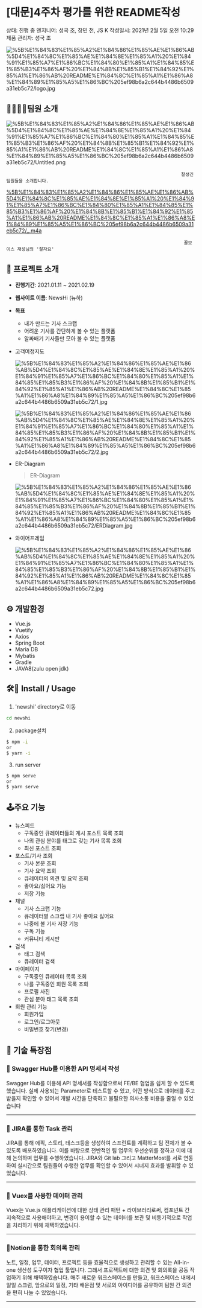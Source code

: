 # [대문]4주차 평가를 위한 README작성

상태: 진행 중
엔지니어: 성국 조, 창민 천, JS K
작성일시: 2021년 2월 5일 오전 10:29
제품 관리자: 성국 조

![%5B%E1%84%83%E1%85%A2%E1%84%86%E1%85%AE%E1%86%AB%5D4%E1%84%8C%E1%85%AE%E1%84%8E%E1%85%A1%20%E1%84%91%E1%85%A7%E1%86%BC%E1%84%80%E1%85%A1%E1%84%85%E1%85%B3%E1%86%AF%20%E1%84%8B%E1%85%B1%E1%84%92%E1%85%A1%E1%86%AB%20README%E1%84%8C%E1%85%A1%E1%86%A8%E1%84%89%E1%85%A5%E1%86%BC%205ef98b6a2c644b4486b6509a31eb5c72/logo.jpg](%5B%E1%84%83%E1%85%A2%E1%84%86%E1%85%AE%E1%86%AB%5D4%E1%84%8C%E1%85%AE%E1%84%8E%E1%85%A1%20%E1%84%91%E1%85%A7%E1%86%BC%E1%84%80%E1%85%A1%E1%84%85%E1%85%B3%E1%86%AF%20%E1%84%8B%E1%85%B1%E1%84%92%E1%85%A1%E1%86%AB%20README%E1%84%8C%E1%85%A1%E1%86%A8%E1%84%89%E1%85%A5%E1%86%BC%205ef98b6a2c644b4486b6509a31eb5c72/logo.jpg)

## **👨‍👨‍👧‍👦팀원 소개**

![%5B%E1%84%83%E1%85%A2%E1%84%86%E1%85%AE%E1%86%AB%5D4%E1%84%8C%E1%85%AE%E1%84%8E%E1%85%A1%20%E1%84%91%E1%85%A7%E1%86%BC%E1%84%80%E1%85%A1%E1%84%85%E1%85%B3%E1%86%AF%20%E1%84%8B%E1%85%B1%E1%84%92%E1%85%A1%E1%86%AB%20README%E1%84%8C%E1%85%A1%E1%86%A8%E1%84%89%E1%85%A5%E1%86%BC%205ef98b6a2c644b4486b6509a31eb5c72/Untitled.png](%5B%E1%84%83%E1%85%A2%E1%84%86%E1%85%AE%E1%86%AB%5D4%E1%84%8C%E1%85%AE%E1%84%8E%E1%85%A1%20%E1%84%91%E1%85%A7%E1%86%BC%E1%84%80%E1%85%A1%E1%84%85%E1%85%B3%E1%86%AF%20%E1%84%8B%E1%85%B1%E1%84%92%E1%85%A1%E1%86%AB%20README%E1%84%8C%E1%85%A1%E1%86%A8%E1%84%89%E1%85%A5%E1%86%BC%205ef98b6a2c644b4486b6509a31eb5c72/Untitled.png)

                                                                     잘생긴 팀원들을 소개합니다.

[%5B%E1%84%83%E1%85%A2%E1%84%86%E1%85%AE%E1%86%AB%5D4%E1%84%8C%E1%85%AE%E1%84%8E%E1%85%A1%20%E1%84%91%E1%85%A7%E1%86%BC%E1%84%80%E1%85%A1%E1%84%85%E1%85%B3%E1%86%AF%20%E1%84%8B%E1%85%B1%E1%84%92%E1%85%A1%E1%86%AB%20README%E1%84%8C%E1%85%A1%E1%86%A8%E1%84%89%E1%85%A5%E1%86%BC%205ef98b6a2c644b4486b6509a31eb5c72/_.m4a](%5B%E1%84%83%E1%85%A2%E1%84%86%E1%85%AE%E1%86%AB%5D4%E1%84%8C%E1%85%AE%E1%84%8E%E1%85%A1%20%E1%84%91%E1%85%A7%E1%86%BC%E1%84%80%E1%85%A1%E1%84%85%E1%85%B3%E1%86%AF%20%E1%84%8B%E1%85%B1%E1%84%92%E1%85%A1%E1%86%AB%20README%E1%84%8C%E1%85%A1%E1%86%A8%E1%84%89%E1%85%A5%E1%86%BC%205ef98b6a2c644b4486b6509a31eb5c72/_.m4a)

                                                                      꿀보이스 재성님의 '잘자요'

## 📑 프로젝트 소개

- **진행기간**: 2021.01.11 ~ 2021.02.19
- **웹사이트 이름**: NewsHi (뉴하)
- **목표**
    - 내가 만드는 기사 스크랩
    - 어려운 기사를 간단하게 볼 수 있는 플랫폼
    - 알짜배기 기사들만 모아 볼 수 있는 플랫폼
- 고객여정지도

    ![%5B%E1%84%83%E1%85%A2%E1%84%86%E1%85%AE%E1%86%AB%5D4%E1%84%8C%E1%85%AE%E1%84%8E%E1%85%A1%20%E1%84%91%E1%85%A7%E1%86%BC%E1%84%80%E1%85%A1%E1%84%85%E1%85%B3%E1%86%AF%20%E1%84%8B%E1%85%B1%E1%84%92%E1%85%A1%E1%86%AB%20README%E1%84%8C%E1%85%A1%E1%86%A8%E1%84%89%E1%85%A5%E1%86%BC%205ef98b6a2c644b4486b6509a31eb5c72/1.jpg](%5B%E1%84%83%E1%85%A2%E1%84%86%E1%85%AE%E1%86%AB%5D4%E1%84%8C%E1%85%AE%E1%84%8E%E1%85%A1%20%E1%84%91%E1%85%A7%E1%86%BC%E1%84%80%E1%85%A1%E1%84%85%E1%85%B3%E1%86%AF%20%E1%84%8B%E1%85%B1%E1%84%92%E1%85%A1%E1%86%AB%20README%E1%84%8C%E1%85%A1%E1%86%A8%E1%84%89%E1%85%A5%E1%86%BC%205ef98b6a2c644b4486b6509a31eb5c72/1.jpg)

    ![%5B%E1%84%83%E1%85%A2%E1%84%86%E1%85%AE%E1%86%AB%5D4%E1%84%8C%E1%85%AE%E1%84%8E%E1%85%A1%20%E1%84%91%E1%85%A7%E1%86%BC%E1%84%80%E1%85%A1%E1%84%85%E1%85%B3%E1%86%AF%20%E1%84%8B%E1%85%B1%E1%84%92%E1%85%A1%E1%86%AB%20README%E1%84%8C%E1%85%A1%E1%86%A8%E1%84%89%E1%85%A5%E1%86%BC%205ef98b6a2c644b4486b6509a31eb5c72/2.jpg](%5B%E1%84%83%E1%85%A2%E1%84%86%E1%85%AE%E1%86%AB%5D4%E1%84%8C%E1%85%AE%E1%84%8E%E1%85%A1%20%E1%84%91%E1%85%A7%E1%86%BC%E1%84%80%E1%85%A1%E1%84%85%E1%85%B3%E1%86%AF%20%E1%84%8B%E1%85%B1%E1%84%92%E1%85%A1%E1%86%AB%20README%E1%84%8C%E1%85%A1%E1%86%A8%E1%84%89%E1%85%A5%E1%86%BC%205ef98b6a2c644b4486b6509a31eb5c72/2.jpg)

- ER-Diagram

    >ER-Diagram

    ![%5B%E1%84%83%E1%85%A2%E1%84%86%E1%85%AE%E1%86%AB%5D4%E1%84%8C%E1%85%AE%E1%84%8E%E1%85%A1%20%E1%84%91%E1%85%A7%E1%86%BC%E1%84%80%E1%85%A1%E1%84%85%E1%85%B3%E1%86%AF%20%E1%84%8B%E1%85%B1%E1%84%92%E1%85%A1%E1%86%AB%20README%E1%84%8C%E1%85%A1%E1%86%A8%E1%84%89%E1%85%A5%E1%86%BC%205ef98b6a2c644b4486b6509a31eb5c72/ERDiagram.jpg](%5B%E1%84%83%E1%85%A2%E1%84%86%E1%85%AE%E1%86%AB%5D4%E1%84%8C%E1%85%AE%E1%84%8E%E1%85%A1%20%E1%84%91%E1%85%A7%E1%86%BC%E1%84%80%E1%85%A1%E1%84%85%E1%85%B3%E1%86%AF%20%E1%84%8B%E1%85%B1%E1%84%92%E1%85%A1%E1%86%AB%20README%E1%84%8C%E1%85%A1%E1%86%A8%E1%84%89%E1%85%A5%E1%86%BC%205ef98b6a2c644b4486b6509a31eb5c72/ERDiagram.jpg)

- 와이어프레임

    ![%5B%E1%84%83%E1%85%A2%E1%84%86%E1%85%AE%E1%86%AB%5D4%E1%84%8C%E1%85%AE%E1%84%8E%E1%85%A1%20%E1%84%91%E1%85%A7%E1%86%BC%E1%84%80%E1%85%A1%E1%84%85%E1%85%B3%E1%86%AF%20%E1%84%8B%E1%85%B1%E1%84%92%E1%85%A1%E1%86%AB%20README%E1%84%8C%E1%85%A1%E1%86%A8%E1%84%89%E1%85%A5%E1%86%BC%205ef98b6a2c644b4486b6509a31eb5c72.jpg](%5B%E1%84%83%E1%85%A2%E1%84%86%E1%85%AE%E1%86%AB%5D4%E1%84%8C%E1%85%AE%E1%84%8E%E1%85%A1%20%E1%84%91%E1%85%A7%E1%86%BC%E1%84%80%E1%85%A1%E1%84%85%E1%85%B3%E1%86%AF%20%E1%84%8B%E1%85%B1%E1%84%92%E1%85%A1%E1%86%AB%20README%E1%84%8C%E1%85%A1%E1%86%A8%E1%84%89%E1%85%A5%E1%86%BC%205ef98b6a2c644b4486b6509a31eb5c72.jpg)

## ⚙️ 개발환경

- Vue.js
- Vuetify
- Axios
- Spring Boot
- Maria DB
- Mybatis
- Gradle
- JAVA8(zulu open jdk)

## 🛠️📑 Install / Usage

1. 'newshi' directory로 이동

```bash
cd newshi
```

2. package설치

```bash
$ npm -i
or 
$ yarn -i
```

3. run server

```bash
$ npm serve
or 
$ yarn serve
```

## 🕹️주요 기능

- 뉴스피드
    - 구독중인 큐레이터들의 게시 포스트 목록 조회
    - 나의 관심 분야를 태그로 갖는 기사 목록 조회
    - 최신 포스트 조회
- 포스트/기사 조회
    - 기사 본문 조회
    - 기사 요약 조회
    - 큐레이터의 의견 및 요약 조회
    - 좋아요/싫어요 기능
    - 저장 기능
- 채널
    - 기사 스크랩 기능
    - 큐레이터별 스크랩 내 기사 좋아요 싫어요
    - 나중에 볼 기사 저장 기능
    - 구독 기능
    - 커뮤니티 게시판
- 검색
    - 태그 검색
    - 큐레이터 검색
- 마이페이지
    - 구독중인 큐레이터 목록 조회
    - 나를 구독중인 회원 목록 조회
    - 프로필 사진
    - 관심 분야 태그 목록 조회
- 회원 관리 기능
    - 회원가입
    - 로그인/로그아웃
    - 비밀번호 찾기(변경)

## 📌 기술 특장점

### **📃 Swagger Hub를 이용한 API 명세서 작성**

Swagger Hub를 이용해 API 명세서를 작성함으로써 FE/BE 협업을 쉽게 할 수 있도록 했습니다. 실제 사용되는 Parameter로 테스트할 수 있고, 어떤 방식으로 데이터를 주고받을지 확인할 수 있어서 개발 시간을 단축하고 불필요한 의사소통 비용을 줄일 수 있었습니다

---

### 🌈 **JIRA를 통한 Task 관리**

 JIRA를 통해 에픽, 스토리, 테스크등을 생성하여 스프린트를 계획하고 팀 전체가 볼  수 있도록 배포하였습니다. 이를 바탕으로 전반적인 팀 업무의 우선순위를 정하고 이에 대해 논의하며 업무를 수행하였습니다. JIRA와 Git lab 그리고 MatterMost를 서로 연동하여 실시간으로 팀원들이 수행한 업무를 확인할 수 있어서 시너지 효과를 발휘할 수 있었습니다.

---

### 📕 **Vuex를 사용한 데이터 관리**

Vuex는 Vue.js 애플리케이션에 대한 상태 관리 패턴 + 라이브러리로써, 컴포넌트 간 지속적으로 사용해야하고, 변경이 용이할 수 있는 데이터를 보관 및 비동기적으로 작업을 처리하기 위해 채택하였습니다.

---

### **📄Notion을 통한 회의록 관리**

노트, 일정, 업무, 데이터, 프로젝트 등을 효율적으로 생성하고 관리할 수 있는 All-in-one 생산성 도구이자 협업 툴입니다. 그래서 프로젝트에 대한 의견 및 회의록을 공동 작업하기 위해 채택하였습니다. 
매주 새로운 워크스페이스를 만들고, 워크스페이스 내에서 일일 스크럼, 앞으로의 일정, 기타 배운점 및 서로의 아이디어를 공유하여 팀원 간 의견을 편히 나눌 수 있었습니다.

---